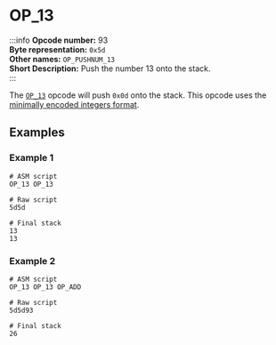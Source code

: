 # OP_13
:::info
**Opcode number:** 93  
**Byte representation:** `0x5d`  
**Other names:** `OP_PUSHNUM_13`  
**Short Description:** Push the number 13 onto the stack.  
:::

The [`OP_13`](./OP_13.md) opcode will push `0x0d` onto the stack. This opcode uses the [minimally encoded integers format](../script/numbers.md#minimally-encoded-integers).

## Examples
### Example 1
```shell
# ASM script
OP_13 OP_13

# Raw script
5d5d

# Final stack
13
13
```

### Example 2
```shell
# ASM script
OP_13 OP_13 OP_ADD

# Raw script
5d5d93

# Final stack
26
```
